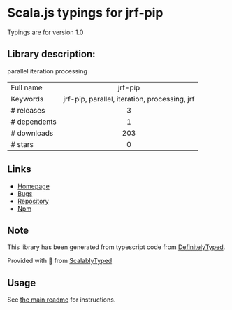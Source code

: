 
# Scala.js typings for jrf-pip

Typings are for version 1.0

## Library description:
parallel iteration processing

|                    |                 |
| ------------------ | :-------------: |
| Full name          | jrf-pip |
| Keywords           | jrf-pip, parallel, iteration, processing, jrf |
| # releases         | 3 |
| # dependents       | 1 |
| # downloads        | 203 |
| # stars            | 0 |

## Links
- [Homepage](https://github.com/jirufik/jrf-pip#readme)
- [Bugs](https://github.com/jirufik/jrf-pip/issues)
- [Repository](https://github.com/jirufik/jrf-pip)
- [Npm](https://www.npmjs.com/package/jrf-pip)
    


## Note
This library has been generated from typescript code from [DefinitelyTyped](https://definitelytyped.org).

Provided with :purple_heart: from [ScalablyTyped](https://github.com/oyvindberg/ScalablyTyped)

## Usage
See [the main readme](../../readme.md) for instructions.


